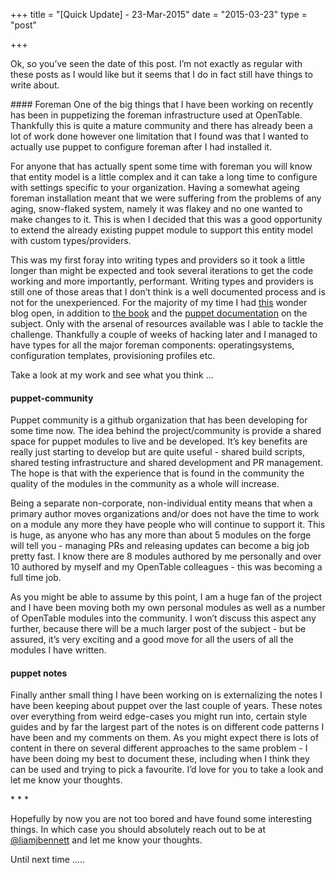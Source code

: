+++
title = "[Quick Update] - 23-Mar-2015"
date = "2015-03-23"
type = "post"

+++

Ok, so you’ve seen the date of this post. I’m not exactly as regular with these posts as I would like but it seems that I do in fact still have things to write about.

#### Foreman
One of the big things that I have been working on recently has been in puppetizing the foreman infrastructure used at OpenTable. Thankfully this is quite a mature community and there has already been a lot of work done however one limitation that I found was that I wanted to actually use puppet to configure foreman after I had installed it.

For anyone that has actually spent some time with foreman you will know that entity model is a little complex and it can take a long time to configure with settings specific to your organization. Having a somewhat ageing foreman installation meant that we were suffering from the problems of any aging, snow-flaked system, namely it was flakey and no one wanted to make changes to it. This is when I decided that this was a good opportunity to extend the already existing puppet module to support this entity model with custom types/providers.

This was my first foray into writing types and providers so it took a little longer than might be expected and took several iterations to get the code working and more importantly, performant. Writing types and providers is still one of those areas that I don’t think is a well documented process and is not for the unexperienced. For the majority of my time I had [this]() wonder blog open, in addition to [the book]() and the [puppet documentation]() on the subject. Only with the arsenal of resources available was I able to tackle the challenge. Thankfully a couple of weeks of hacking later and I managed to have types for all the major foreman components: operatingsystems, configuration templates, provisioning profiles etc.

Take a look at my work and see what you think ...

#### puppet-community

Puppet community is a github organization that has been developing for some time now. The idea behind the project/community is provide a shared space for puppet modules to live and be developed. It’s key benefits are really just starting to develop but are quite useful - shared build scripts, shared testing infrastructure and shared development and PR management. The hope is that with the experience that is found in the community the quality of the modules in the community as a whole will increase.

Being a separate non-corporate, non-individual entity means that when a primary author moves organizations and/or does not have the time to work on a module any more they have people who will continue to support it. This is huge, as anyone who has any more than about 5 modules on the forge will tell you - managing PRs and releasing updates can become a big job pretty fast. I know there are 8 modules authored by me personally and over 10 authored by myself and my OpenTable colleagues - this was becoming a full time job.

As you might be able to assume by this point, I am a huge fan of the project and I have been moving both my own personal modules as well as a number of OpenTable modules into the community. I won’t discuss this aspect any further, because there will be a much larger post of the subject - but be assured, it’s very exciting and a good move for all the users of all the modules I have written.

#### puppet notes

Finally anther small thing I have been working on is externalizing the notes I have been keeping about puppet over the last couple of years.  These notes over everything from weird edge-cases you might run into, certain style guides and by far the largest part of the notes is on different code patterns I have been and my comments on them. As you might expect there is lots of content in there on several different approaches to the same problem - I have been doing my best to document these, including when I think they can be used and trying to pick a favourite.  I’d love for you to take a look and let me know your thoughts.

\* \* \*

Hopefully by now you are not too bored and have found some interesting things. In which case you should absolutely reach out to be at [@liamjbennett](https://twitter.com/liamjbennett) and let me know your thoughts.

Until next time …..
